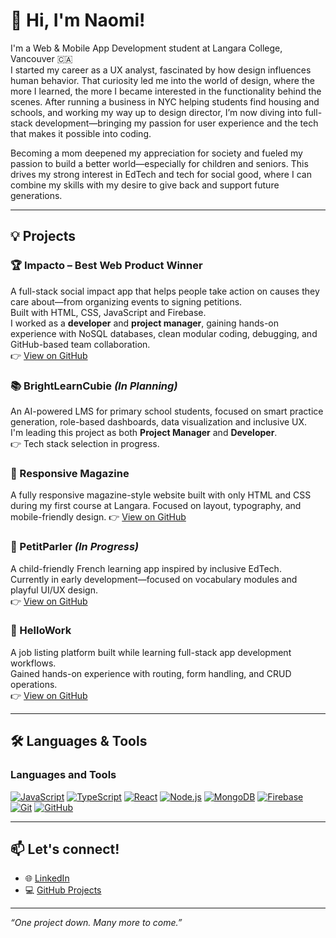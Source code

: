 # 👋 Hi, I'm Naomi!

I'm a Web & Mobile App Development student at Langara College, Vancouver 🇨🇦  
I started my career as a UX analyst, fascinated by how design influences human behavior. That curiosity led me into the world of design, where the more I learned, the more I became interested in the functionality behind the scenes. After running a business in NYC helping students find housing and schools, and working my way up to design director, I’m now diving into full-stack development—bringing my passion for user experience and the tech that makes it possible into coding.

Becoming a mom deepened my appreciation for society and fueled my passion to build a better world—especially for children and seniors. This drives my strong interest in EdTech and tech for social good, where I can combine my skills with my desire to give back and support future generations.

---

## 💡 Projects

### 🏆 Impacto – Best Web Product Winner  
A full-stack social impact app that helps people take action on causes they care about—from organizing events to signing petitions.  
Built with HTML, CSS, JavaScript and Firebase.  
I worked as a **developer** and **project manager**, gaining hands-on experience with NoSQL databases, clean modular coding, debugging, and GitHub-based team collaboration.  
👉 [View on GitHub](https://github.com/Francisco1116/Impacto)

### 📚 BrightLearnCubie *(In Planning)*  
An AI-powered LMS for primary school students, focused on smart practice generation, role-based dashboards, data visualization and inclusive UX.  
I'm leading this project as both **Project Manager** and **Developer**.  
👉 Tech stack selection in progress.

### 📖 Responsive Magazine
A fully responsive magazine-style website built with only HTML and CSS during my first course at Langara.
Focused on layout, typography, and mobile-friendly design.
👉 [View on GitHub](https://naomimoan.github.io/PARENTSCOPE/)

### 🐣 PetitParler *(In Progress)*  
A child-friendly French learning app inspired by inclusive EdTech.  
Currently in early development—focused on vocabulary modules and playful UI/UX design.  
👉 [View on GitHub](https://github.com/NaomimoaN/PetitParler)

### 💼 HelloWork  
A job listing platform built while learning full-stack app development workflows.  
Gained hands-on experience with routing, form handling, and CRUD operations.  
👉 [View on GitHub](https://github.com/NaomimoaN/HelloWork-)

---

## 🛠️ Languages & Tools


### Languages and Tools

[![JavaScript](https://img.shields.io/badge/-JavaScript-F7DF1E?style=for-the-badge&logo=javascript&logoColor=black)](https://developer.mozilla.org/en-US/docs/Web/JavaScript)
[![TypeScript](https://img.shields.io/badge/-TypeScript-3178C6?style=for-the-badge&logo=typescript&logoColor=white)](https://www.typescriptlang.org/)
[![React](https://img.shields.io/badge/-React-61DAFB?style=for-the-badge&logo=react&logoColor=black)](https://reactjs.org/)
[![Node.js](https://img.shields.io/badge/-Node.js-339933?style=for-the-badge&logo=node.js&logoColor=white)](https://nodejs.org/)
[![MongoDB](https://img.shields.io/badge/-MongoDB-47A248?style=for-the-badge&logo=mongodb&logoColor=white)](https://www.mongodb.com/)
[![Firebase](https://img.shields.io/badge/-Firebase-FFCA28?style=for-the-badge&logo=firebase&logoColor=black)](https://firebase.google.com/)
[![Git](https://img.shields.io/badge/-Git-F05032?style=for-the-badge&logo=git&logoColor=white)](https://git-scm.com/)
[![GitHub](https://img.shields.io/badge/-GitHub-181717?style=for-the-badge&logo=github&logoColor=white)](https://github.com/)


---

## 📫 Let's connect!

- 🌐 [LinkedIn](https://www.linkedin.com/in/naomi-fujii-2152b8290/)
- 💻 [GitHub Projects](https://github.com/NaomimoaN)

---

_“One project down. Many more to come.”_
